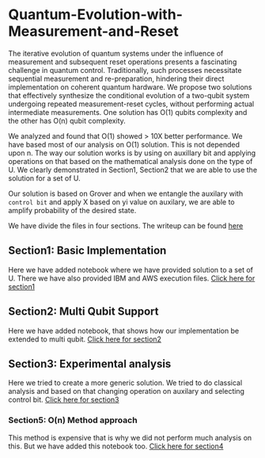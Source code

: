 # Quantum-Evolution-with-Measurement-and-Reset

The iterative evolution of quantum systems under the influence of measurement and subsequent reset operations presents a fascinating challenge in quantum control. Traditionally, such processes necessitate sequential measurement and re-preparation, hindering their direct implementation on coherent quantum hardware. We propose two solutions that effectively synthesize the conditional evolution of a two-qubit system undergoing repeated measurement-reset cycles, without performing actual intermediate measurements. One solution has O(1) qubits complexity and the other has O(n) qubit complexity.

We analyzed and found that O(1) showed > 10X better performance. We have based most of our analysis on O(1) solution. This is not depended upon n. The way our solution works is by using on auxillary bit and applying operations on that based on the mathematical analysis done on the type of U. We clearly demonstrated in Section1, Section2 that we are able to use the solution for a set of U.

Our solution is based on Grover and when we entangle the auxilary with `control bit` and apply X based on yi value on auxilary, we are able to amplify probability of the desired state.

We have divide the files in four sections. The writeup can be found [here](%5BFinal%5DQuantum%20Evolution%20wit%20Measuremen%20and%20Reset_%20Wells%20Fargo.pdf)

## Section1: Basic Implementation

Here we have added notebook where we have provided solution to a set of U. There we have also provided IBM and AWS execution files. [Click here for section1](section1)

## Section2: Multi Qubit Support

Here we have added notebook, that shows how our implementation be extended to multi qubit. [Click here for section2](section2)

## Section3: Experimental analysis

Here we tried to create a more generic solution. We tried to do classical analysis and based on that changing operation on auxilary and selecting control bit. [Click here for section3](section3)

### Section5: O(n) Method approach

This method is expensive that is why we did not perform much analysis on this. But we have added this notebook too. [Click here for section4](section4)
